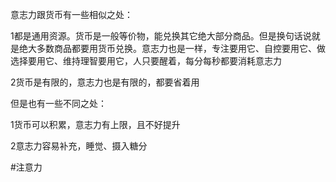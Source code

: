 

意志力跟货币有一些相似之处：

1都是通用资源。货币是一般等价物，能兑换其它绝大部分商品。但是换句话说就是绝大多数商品都要用货币兑换。意志力也是一样，专注要用它、自控要用它、做选择要用它、维持理智要用它，人只要醒着，每分每秒都要消耗意志力

2货币是有限的，意志力也是有限的，都要省着用

但是也有一些不同之处：

1货币可以积累，意志力有上限，且不好提升

2意志力容易补充，睡觉、摄入糖分


#注意力